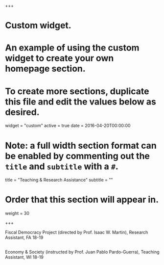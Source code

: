 +++
# Custom widget.
# An example of using the custom widget to create your own homepage section.
# To create more sections, duplicate this file and edit the values below as desired.
widget = "custom"
active = true
date = 2016-04-20T00:00:00

# Note: a full width section format can be enabled by commenting out the `title` and `subtitle` with a `#`.
title = "Teaching & Research Assistance"
subtitle = ""

# Order that this section will appear in.
weight = 30

+++

Fiscal Democracy Project (directed by Prof. Isaac W. Martin), Research Assistant, FA 18-19

##

Economy & Society (instructed by Prof. Juan Pablo Pardo-Guerra), Teaching Assistant, WI 18-19


